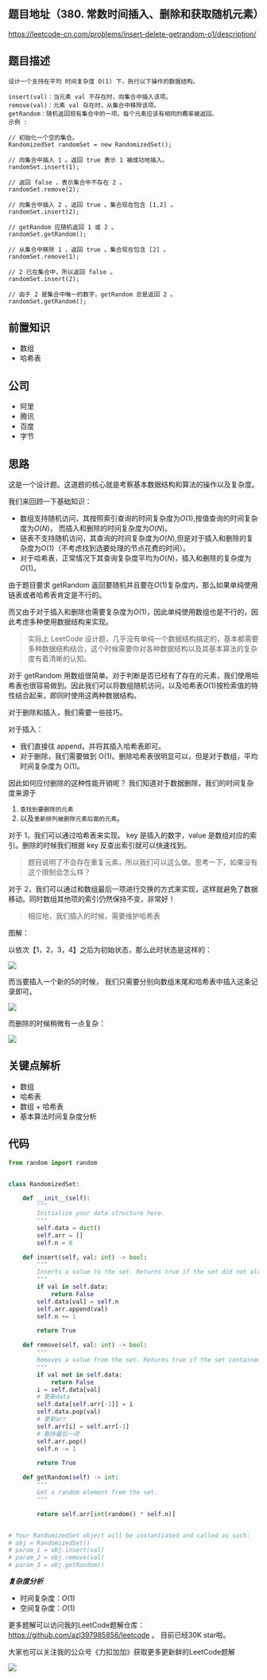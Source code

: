 ## 题目地址（380. 常数时间插入、删除和获取随机元素）

https://leetcode-cn.com/problems/insert-delete-getrandom-o1/description/

## 题目描述

```
设计一个支持在平均 时间复杂度 O(1) 下，执行以下操作的数据结构。

insert(val)：当元素 val 不存在时，向集合中插入该项。
remove(val)：元素 val 存在时，从集合中移除该项。
getRandom：随机返回现有集合中的一项。每个元素应该有相同的概率被返回。
示例 :

// 初始化一个空的集合。
RandomizedSet randomSet = new RandomizedSet();

// 向集合中插入 1 。返回 true 表示 1 被成功地插入。
randomSet.insert(1);

// 返回 false ，表示集合中不存在 2 。
randomSet.remove(2);

// 向集合中插入 2 。返回 true 。集合现在包含 [1,2] 。
randomSet.insert(2);

// getRandom 应随机返回 1 或 2 。
randomSet.getRandom();

// 从集合中移除 1 ，返回 true 。集合现在包含 [2] 。
randomSet.remove(1);

// 2 已在集合中，所以返回 false 。
randomSet.insert(2);

// 由于 2 是集合中唯一的数字，getRandom 总是返回 2 。
randomSet.getRandom();

```

## 前置知识

- 数组
- 哈希表

## 公司

- 阿里
- 腾讯
- 百度
- 字节
  
## 思路

这是一个设计题。这道题的核心就是考察基本数据结构和算法的操作以及复杂度。

我们来回顾一下基础知识：

- 数组支持随机访问，其按照索引查询的时间复杂度为$O(1)$,按值查询的时间复杂度为$O(N)$， 而插入和删除的时间复杂度为$O(N)$。
- 链表不支持随机访问，其查询的时间复杂度为$O(N)$,但是对于插入和删除的复杂度为$O(1)$（不考虑找到选要处理的节点花费的时间）。
- 对于哈希表，正常情况下其查询复杂度平均为$O(N)$，插入和删除的复杂度为$O(1)$。

由于题目要求 getRandom 返回要随机并且要在$O(1)$复杂度内，那么如果单纯使用链表或者哈希表肯定是不行的。

而又由于对于插入和删除也需要复杂度为$O(1)$，因此单纯使用数组也是不行的，因此考虑多种使用数据结构来实现。

> 实际上 LeetCode 设计题，几乎没有单纯一个数据结构搞定的，基本都需要多种数据结构结合，这个时候需要你对各种数据结构以及其基本算法的复杂度有着清晰的认知。

对于 getRandom 用数组很简单。对于判断是否已经有了存在的元素，我们使用哈希表也很容易做到。因此我们可以将数组随机访问，以及哈希表$O(1)$按检索值的特性结合起来，即同时使用这两种数据结构。

对于删除和插入，我们需要一些技巧。

对于插入：

- 我们直接往 append，并将其插入哈希表即可。
- 对于删除，我们需要做到 O(1)。删除哈希表很明显可以，但是对于数组，平均时间复杂度为 O(1)。

因此如何应付删除的这种性能开销呢？ 我们知道对于数据删除，我们的时间复杂度来源于

1. `查找到要删除的元素`
2. 以及`重新排列被删除元素后面的元素`。

对于 1，我们可以通过哈希表来实现。 key 是插入的数字，value 是数组对应的索引。删除的时候我们根据 key 反查出索引就可以快速找到。

> 题目说明了不会存在重复元素，所以我们可以这么做。思考一下，如果没有这个限制会怎么样？

对于 2，我们可以通过和数组最后一项进行交换的方式来实现，这样就避免了数据移动。同时数组其他项的索引仍然保持不变，非常好！

> 相应地，我们插入的时候，需要维护哈希表

图解：

以依次【1，2，3，4】之后为初始状态，那么此时状态是这样的：

![](https://tva1.sinaimg.cn/large/007S8ZIlly1ghlu7tf1suj30pg11w0ui.jpg)

而当要插入一个新的5的时候， 我们只需要分别向数组末尾和哈希表中插入这条记录即可。

![](https://tva1.sinaimg.cn/large/007S8ZIlly1ghlu7v71pqj30ka1260uv.jpg)

而删除的时候稍微有一点复杂：

![](https://tva1.sinaimg.cn/large/007S8ZIlly1ghlu7wyvclj30z60u040s.jpg)

## 关键点解析

- 数组
- 哈希表
- 数组 + 哈希表
- 基本算法时间复杂度分析

## 代码

```python
from random import random


class RandomizedSet:

    def __init__(self):
        """
        Initialize your data structure here.
        """
        self.data = dict()
        self.arr = []
        self.n = 0

    def insert(self, val: int) -> bool:
        """
        Inserts a value to the set. Returns true if the set did not already contain the specified element.
        """
        if val in self.data:
            return False
        self.data[val] = self.n
        self.arr.append(val)
        self.n += 1

        return True

    def remove(self, val: int) -> bool:
        """
        Removes a value from the set. Returns true if the set contained the specified element.
        """
        if val not in self.data:
            return False
        i = self.data[val]
        # 更新data
        self.data[self.arr[-1]] = i
        self.data.pop(val)
        # 更新arr
        self.arr[i] = self.arr[-1]
        # 删除最后一项
        self.arr.pop()
        self.n -= 1

        return True

    def getRandom(self) -> int:
        """
        Get a random element from the set.
        """

        return self.arr[int(random() * self.n)]


# Your RandomizedSet object will be instantiated and called as such:
# obj = RandomizedSet()
# param_1 = obj.insert(val)
# param_2 = obj.remove(val)
# param_3 = obj.getRandom()
```

***复杂度分析***
- 时间复杂度：$O(1)$
- 空间复杂度：$O(1)$

更多题解可以访问我的LeetCode题解仓库：https://github.com/azl397985856/leetcode  。 目前已经30K star啦。

大家也可以关注我的公众号《力扣加加》获取更多更新鲜的LeetCode题解

![](https://tva1.sinaimg.cn/large/007S8ZIlly1ghlu7yk9v4j30p00dwt9t.jpg)
